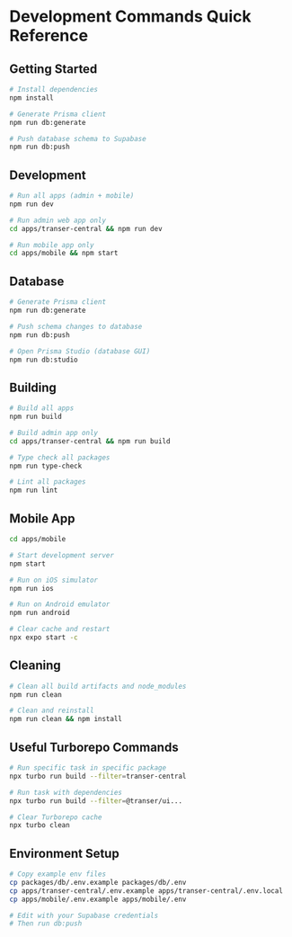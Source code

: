 # Development Commands Quick Reference

## Getting Started

```bash
# Install dependencies
npm install

# Generate Prisma client
npm run db:generate

# Push database schema to Supabase
npm run db:push
```

## Development

```bash
# Run all apps (admin + mobile)
npm run dev

# Run admin web app only
cd apps/transer-central && npm run dev

# Run mobile app only
cd apps/mobile && npm start
```

## Database

```bash
# Generate Prisma client
npm run db:generate

# Push schema changes to database
npm run db:push

# Open Prisma Studio (database GUI)
npm run db:studio
```

## Building

```bash
# Build all apps
npm run build

# Build admin app only
cd apps/transer-central && npm run build

# Type check all packages
npm run type-check

# Lint all packages
npm run lint
```

## Mobile App

```bash
cd apps/mobile

# Start development server
npm start

# Run on iOS simulator
npm run ios

# Run on Android emulator
npm run android

# Clear cache and restart
npx expo start -c
```

## Cleaning

```bash
# Clean all build artifacts and node_modules
npm run clean

# Clean and reinstall
npm run clean && npm install
```

## Useful Turborepo Commands

```bash
# Run specific task in specific package
npx turbo run build --filter=transer-central

# Run task with dependencies
npx turbo run build --filter=@transer/ui...

# Clear Turborepo cache
npx turbo clean
```

## Environment Setup

```bash
# Copy example env files
cp packages/db/.env.example packages/db/.env
cp apps/transer-central/.env.example apps/transer-central/.env.local
cp apps/mobile/.env.example apps/mobile/.env

# Edit with your Supabase credentials
# Then run db:push
```

